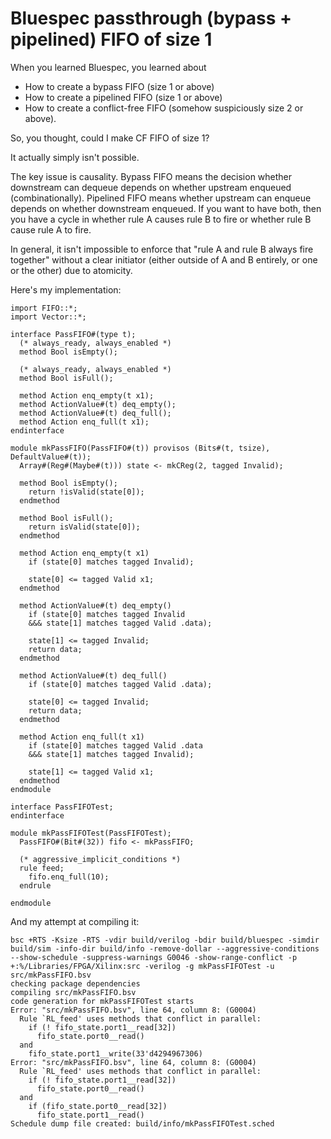 # Bluespec passthrough (bypass + pipelined) FIFO of size 1

When you learned Bluespec, you learned about
- How to create a bypass FIFO (size 1 or above)
- How to create a pipelined FIFO (size 1 or above)
- How to create a conflict-free FIFO (somehow suspiciously size 2 or above).

So, you thought, could I make CF FIFO of size 1?

It actually simply isn't possible.

The key issue is causality. Bypass FIFO means the decision whether downstream can dequeue depends on whether upstream enqueued (combinationally). Pipelined FIFO means whether upstream can enqueue depends on whether downstream enqueued. If you want to have both, then you have a cycle in whether rule A causes rule B to fire or whether rule B cause rule A to fire.

In general, it isn't impossible to enforce that "rule A and rule B always fire together" without a clear initiator (either outside of A and B entirely, or one or the other) due to atomicity.

Here's my implementation:
```bsv
import FIFO::*;
import Vector::*;

interface PassFIFO#(type t);
  (* always_ready, always_enabled *)
  method Bool isEmpty();

  (* always_ready, always_enabled *)
  method Bool isFull();

  method Action enq_empty(t x1);
  method ActionValue#(t) deq_empty();
  method ActionValue#(t) deq_full();
  method Action enq_full(t x1);
endinterface

module mkPassFIFO(PassFIFO#(t)) provisos (Bits#(t, tsize), DefaultValue#(t));
  Array#(Reg#(Maybe#(t))) state <- mkCReg(2, tagged Invalid);

  method Bool isEmpty();
    return !isValid(state[0]);
  endmethod

  method Bool isFull();
    return isValid(state[0]);
  endmethod

  method Action enq_empty(t x1)
    if (state[0] matches tagged Invalid);

    state[0] <= tagged Valid x1;
  endmethod

  method ActionValue#(t) deq_empty()
    if (state[0] matches tagged Invalid
    &&& state[1] matches tagged Valid .data);

    state[1] <= tagged Invalid;
    return data;
  endmethod

  method ActionValue#(t) deq_full()
    if (state[0] matches tagged Valid .data);

    state[0] <= tagged Invalid;
    return data;
  endmethod

  method Action enq_full(t x1)
    if (state[0] matches tagged Valid .data
    &&& state[1] matches tagged Invalid);

    state[1] <= tagged Valid x1;
  endmethod
endmodule

interface PassFIFOTest;
endinterface

module mkPassFIFOTest(PassFIFOTest);
  PassFIFO#(Bit#(32)) fifo <- mkPassFIFO;

  (* aggressive_implicit_conditions *)
  rule feed;
    fifo.enq_full(10);
  endrule

endmodule
```

And my attempt at compiling it:
```
bsc +RTS -Ksize -RTS -vdir build/verilog -bdir build/bluespec -simdir build/sim -info-dir build/info -remove-dollar --aggressive-conditions --show-schedule -suppress-warnings G0046 -show-range-conflict -p +:%/Libraries/FPGA/Xilinx:src -verilog -g mkPassFIFOTest -u src/mkPassFIFO.bsv
checking package dependencies
compiling src/mkPassFIFO.bsv
code generation for mkPassFIFOTest starts
Error: "src/mkPassFIFO.bsv", line 64, column 8: (G0004)
  Rule `RL_feed' uses methods that conflict in parallel:
    if (! fifo_state.port1__read[32])
      fifo_state.port0__read()
  and
    fifo_state.port1__write(33'd4294967306)
Error: "src/mkPassFIFO.bsv", line 64, column 8: (G0004)
  Rule `RL_feed' uses methods that conflict in parallel:
    if (! fifo_state.port1__read[32])
      fifo_state.port0__read()
  and
    if (fifo_state.port0__read[32])
      fifo_state.port1__read()
Schedule dump file created: build/info/mkPassFIFOTest.sched
```

